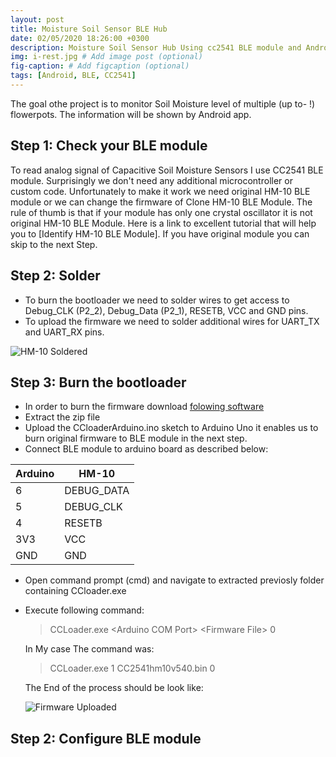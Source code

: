 ```yaml
---
layout: post
title: Moisture Soil Sensor BLE Hub
date: 02/05/2020 18:26:00 +0300
description: Moisture Soil Sensor Hub Using cc2541 BLE module and Android App. # Add post description (optional)
img: i-rest.jpg # Add image post (optional)
fig-caption: # Add figcaption (optional)
tags: [Android, BLE, CC2541]
---
```

The goal othe project is to monitor Soil Moisture level of multiple (up to- !) flowerpots. The information will be shown by Android app.

## Step 1: Check your BLE module
To read analog signal of Capacitive Soil Moisture Sensors I use CC2541 BLE module. Surprisingly we don't need any additional microcontroller or custom code.
Unfortunately to make it work we need original HM-10 BLE module or we can change the firmware of Clone HM-10 BLE Module.
The rule of thumb is that if your module has only one crystal oscillator it is not original HM-10 BLE Module.
Here is a link to excellent tutorial that will help you to [Identify HM-10 BLE Module]. 
If you have original module you can skip to the next Step.

## Step 2: Solder
* To burn the bootloader we need to solder wires to get access to Debug_CLK (P2_2), Debug_Data (P2_1), RESETB, VCC and GND pins.
* To upload the firmware we need to solder additional wires for UART_TX and UART_RX pins.

![HM-10 Soldered]({{site.baseurl}}/assets/img/Soldering2541.jpg)

## Step 3: Burn the bootloader
* In order to burn the firmware download [folowing software]
* Extract the zip file
* Upload the CCloaderArduino.ino sketch to Arduino Uno it enables us to burn original firmware to BLE module in the next step.
* Connect BLE module to arduino board as described below:

| Arduino | HM-10      |    
|---------|------------|
| 6       | DEBUG_DATA |
| 5       | DEBUG_CLK  |
| 4       | RESETB     |
| 3V3     | VCC        |
| GND     | GND        |

* Open command prompt (cmd) and navigate to extracted previosly folder containing CCloader.exe
* Execute following command:  
  > CCLoader.exe \<Arduino COM Port\> \<Firmware File\> 0  

  In My case The command was:  

  > CCLoader.exe 1 CC2541hm10v540.bin 0

  The End of the process should be look like:

  ![Firmware Uploaded]({{site.baseurl}}/assets/img/FirmwareUploaded.jpg)






## Step 2: Configure BLE module


[Identify and Flash the Firmware on Clone HM-10 BLE Module]: https://circuitdigest.com/microcontroller-projects/how-to-flash-the-firmware-on-cloned-hm-10-ble-module-using-arduino-uno
[folowing software]: https://circuitdigest.com/sites/default/files/Flashing-firmware-on-HM10-BLE-Module.zip
[fresh firmware]: http://www.jnhuamao.cn/download_rom_en.asp?id=1